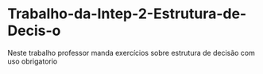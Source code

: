 # Trabalho-da-Intep-2-Estrutura-de-Decis-o
Neste trabalho professor manda exercícios sobre estrutura de decisão com uso obrigatorio
